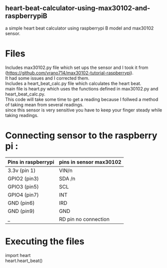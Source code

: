 ## heart-beat-calculator-using-max30102-and-raspberrypiB<br/>
a simple heart beat calculator using raspberrypi B model and max30102 sensor.<br/>
# Files
Includes max30102.py file which set ups the sensor and I took it from (https://github.com/vrano714/max30102-tutorial-raspberrypi).<br/>
It had some issues and I corrected them.<br/>
Includes a heart_beat_calc.py file which calculates the heart beat.<br/>
main file is heart.py which uses the functions defined in max30102.py and heart_beat_calc.py.<br/>
This code will  take some time to get a reading because I follwed a method of taking mean from several readings.<br/>
since this sensor is very sensitive you have to keep your finger steady while taking readings.<br/>
# Connecting sensor to the raspberry pi :<br/>
|Pins in raspberrypi | pins in sensor max30102|
|--------------------|-------------------------|
|3.3v (pin 1)  | VIN/n| 
|GPIO2 (pin3)  | SDA /n|
|GPIO3 (pin5)  | SCL|
|GPIO4 (pin7)  | INT|
|GND   (pin6)  | IRD|
|GND   (pin9)  | GND|
|_| RD pin no connection|
# Executing the files<br/>
import heart<br/>
heart.heart_beat()
